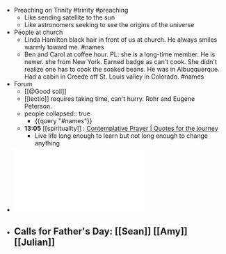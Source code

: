 - Preaching on Trinity #trinity #preaching
	- Like sending satellite to the sun
	- Like astronomers seeking to see the origins of the universe
- People at  church
	- Linda Hamilton black hair in front of us at church. He always smiles warmly toward me. #names
	- Ben and Carol at coffee hour. PL: she is a long-time member. He is newer. she from New York. Earned badge as can't cook. She didn't realize one has to cook the  soaked beans. He was in Albuqquerque.  Had  a cabin in Creede off St.  Louis valley in Colorado. #names
- Forum
	- [[@Good soil]]
	- [[lectio]]  requires taking time, can't hurry. Rohr and Eugene Peterson.
	- people
	  collapsed:: true
		- {{query "#names"}}
	- **13:05** [[spirituality]] :  [Contemplative Prayer | Quotes for the journey](https://dalesgit.github.io/emelia-quotes/2024-06-22-Contemplative-Prayer/)
		- Live life long enough to learn but not long enough to change anything
- ![WG_2016_Schedule_Final_nobleed_1750021893475_0-1.pdf](../assets/WG_2016_Schedule_Final_nobleed_1750021893475_0-1_1750022789138_0.pdf)
- Calls for Father's Day: [[Sean]] [[Amy]] [[Julian]]
	-